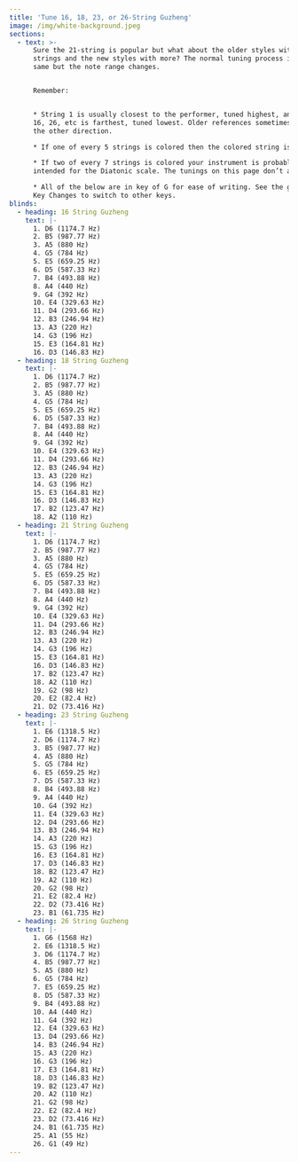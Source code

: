 ```yaml
---
title: 'Tune 16, 18, 23, or 26-String Guzheng'
image: /img/white-background.jpeg
sections:
  - text: >-
      Sure the 21-string is popular but what about the older styles with fewer
      strings and the new styles with more? The normal tuning process is the
      same but the note range changes.


      Remember:


      * String 1 is usually closest to the performer, tuned highest, and String
      16, 26, etc is farthest, tuned lowest. Older references sometimes count in
      the other direction.

      * If one of every 5 strings is colored then the colored string is an A.

      * If two of every 7 strings is colored your instrument is probably
      intended for the Diatonic scale. The tunings on this page don’t apply.

      * All of the below are in key of G for ease of writing. See the guide to
      Key Changes to switch to other keys.
blinds:
  - heading: 16 String Guzheng
    text: |-
      1. D6 (1174.7 Hz)
      2. B5 (987.77 Hz)
      3. A5 (880 Hz)
      4. G5 (784 Hz)
      5. E5 (659.25 Hz)
      6. D5 (587.33 Hz)
      7. B4 (493.88 Hz)
      8. A4 (440 Hz)
      9. G4 (392 Hz)
      10. E4 (329.63 Hz)
      11. D4 (293.66 Hz)
      12. B3 (246.94 Hz)
      13. A3 (220 Hz)
      14. G3 (196 Hz)
      15. E3 (164.81 Hz)
      16. D3 (146.83 Hz)
  - heading: 18 String Guzheng
    text: |-
      1. D6 (1174.7 Hz)
      2. B5 (987.77 Hz)
      3. A5 (880 Hz)
      4. G5 (784 Hz)
      5. E5 (659.25 Hz)
      6. D5 (587.33 Hz)
      7. B4 (493.88 Hz)
      8. A4 (440 Hz)
      9. G4 (392 Hz)
      10. E4 (329.63 Hz)
      11. D4 (293.66 Hz)
      12. B3 (246.94 Hz)
      13. A3 (220 Hz)
      14. G3 (196 Hz)
      15. E3 (164.81 Hz)
      16. D3 (146.83 Hz)
      17. B2 (123.47 Hz)
      18. A2 (110 Hz)
  - heading: 21 String Guzheng
    text: |-
      1. D6 (1174.7 Hz)
      2. B5 (987.77 Hz)
      3. A5 (880 Hz)
      4. G5 (784 Hz)
      5. E5 (659.25 Hz)
      6. D5 (587.33 Hz)
      7. B4 (493.88 Hz)
      8. A4 (440 Hz)
      9. G4 (392 Hz)
      10. E4 (329.63 Hz)
      11. D4 (293.66 Hz)
      12. B3 (246.94 Hz)
      13. A3 (220 Hz)
      14. G3 (196 Hz)
      15. E3 (164.81 Hz)
      16. D3 (146.83 Hz)
      17. B2 (123.47 Hz)
      18. A2 (110 Hz)
      19. G2 (98 Hz)
      20. E2 (82.4 Hz)
      21. D2 (73.416 Hz)
  - heading: 23 String Guzheng
    text: |-
      1. E6 (1318.5 Hz)
      2. D6 (1174.7 Hz)
      3. B5 (987.77 Hz)
      4. A5 (880 Hz)
      5. G5 (784 Hz)
      6. E5 (659.25 Hz)
      7. D5 (587.33 Hz)
      8. B4 (493.88 Hz)
      9. A4 (440 Hz)
      10. G4 (392 Hz)
      11. E4 (329.63 Hz)
      12. D4 (293.66 Hz)
      13. B3 (246.94 Hz)
      14. A3 (220 Hz)
      15. G3 (196 Hz)
      16. E3 (164.81 Hz)
      17. D3 (146.83 Hz)
      18. B2 (123.47 Hz)
      19. A2 (110 Hz)
      20. G2 (98 Hz)
      21. E2 (82.4 Hz)
      22. D2 (73.416 Hz)
      23. B1 (61.735 Hz)
  - heading: 26 String Guzheng
    text: |-
      1. G6 (1568 Hz)
      2. E6 (1318.5 Hz)
      3. D6 (1174.7 Hz)
      4. B5 (987.77 Hz)
      5. A5 (880 Hz)
      6. G5 (784 Hz)
      7. E5 (659.25 Hz)
      8. D5 (587.33 Hz)
      9. B4 (493.88 Hz)
      10. A4 (440 Hz)
      11. G4 (392 Hz)
      12. E4 (329.63 Hz)
      13. D4 (293.66 Hz)
      14. B3 (246.94 Hz)
      15. A3 (220 Hz)
      16. G3 (196 Hz)
      17. E3 (164.81 Hz)
      18. D3 (146.83 Hz)
      19. B2 (123.47 Hz)
      20. A2 (110 Hz)
      21. G2 (98 Hz)
      22. E2 (82.4 Hz)
      23. D2 (73.416 Hz)
      24. B1 (61.735 Hz)
      25. A1 (55 Hz)
      26. G1 (49 Hz)
---
```


